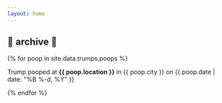 ```yaml
---
layout: home
---
```

<div id="archive">
  <h2>💩 archive 💩</h2>
  <div class="list">
    {% for poop in site.data.trumps.poops %}
      <p>Trump pooped at <b>{{ poop.location }}</b> in {{ poop.city }} on {{ poop.date | date: "%B %-d, %Y" }}</p>
    {% endfor %}
  </div>
</div>
